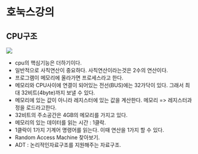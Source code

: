 호눅스강의
==

CPU구조
---

![](/Users/jaeyeonkim/Downloads/cpuStructure.png)

- cpu의 핵심기능은 더하기이다.
- 일반적으로 사칙연산이 중요하다. 사칙연산이라는것은 2수의 연산이다.
- 프로그램이 메모리에 올라가면 프로세스라고 한다.
- 메모리와 CPU사이에 연결이 되어있는 전선(BUS)에는 32가닥이 있다. 그래서 최대 32비트(4byte)까지 보낼 수 있다.
- 메모리에 있는 값이 아니라 레지스터에 있는 값을 계산한다. 메모리 => 레지스터과정을 로드라고한다.
- 32비트의 주소공간은 4GB의 메모리를 가지고 있다.
- 메모리의 있는 데이터를 읽는 시간 : 1클락. 
- 1클락이 1가지 기계어 명령어를 읽는다. 이때 연산을 1가지 할 수 있다.
- Random Access Machine 찾아보기.
- ADT : 논리적인자료구조를 지원해주는 자료구조.
